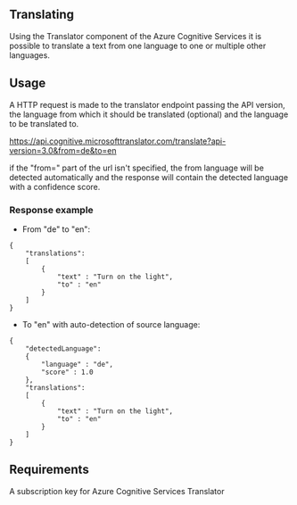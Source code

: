 ## Translating
Using the Translator component of the Azure Cognitive Services it is possible to translate a text from one language to one or multiple other languages.

## Usage
A HTTP request is made to the translator endpoint passing the API version, the language from which it should be translated (optional) and the language to be translated to.

https://api.cognitive.microsofttranslator.com/translate?api-version=3.0&from=de&to=en

if the "from=" part of the url isn't specified, the from language will be detected automatically and the response will contain the detected language with a confidence score.

### Response example
- From "de" to "en":
```
{
    "translations":
    [
        {
            "text" : "Turn on the light",
            "to" : "en"
        }
    ]
}
```
- To "en" with auto-detection of source language:
```
{
    "detectedLanguage":
    {
        "language" : "de",
        "score" : 1.0
    },
    "translations":
    [
        {
            "text" : "Turn on the light",
            "to" : "en"
        }
    ]
}
```

## Requirements
A subscription key for Azure Cognitive Services Translator